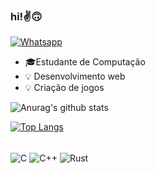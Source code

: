 ### hi!✌️🙃 
[![Whatsapp](https://img.shields.io/badge/WhatsApp-25D366?style=for-the-badge&logo=whatsapp&logoColor=white)](https://wa.me/5517982229566)
- 🎓Estudante de Computação
- 💡 Desenvolvimento web
- 💡 Criação de jogos

![Anurag's github stats](https://github-readme-stats.vercel.app/api?username=nojirilucas)

[![Top Langs](https://github-readme-stats.vercel.app/api/top-langs/?username=nojirilucas)](https://github.com/nojirilucasgithub-readme-stats)

<div style="display: inline_block">
  <br/>

  <!-- Coloque o link do WhatsApp aqui dentro da div -->
  

  <img align="center" alt="C" src="https://img.shields.io/badge/C-00599C?style=for-the-badge&logo=c&logoColor=white" />
  <img align="center" alt="C++" src="https://img.shields.io/badge/C%2B%2B-00599C?style=for-the-badge&logo=c%2B%2B&logoColor=white" />
  <img align="center" alt="Rust" src="https://img.shields.io/badge/Rust-000000?style=for-the-badge&logo=rust&logoColor=white" />

</div>
